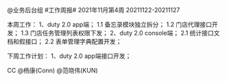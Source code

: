 @业务后台组 #工作周报#
2021年11月第4周 20211122-20211127

本周工作：
1、duty 2.0 app端；
1.1 备忘录模块独立拆分；
1.2 门店代理接口开发；
1.3 门店任务管理列表权限下发；
2、duty 2.0 console端；
2.1 统计接口文档和假接口；
2.2 表单管理字典配置开发；

下周工作计划：
1、duty 2.0 app端接口开发；

CC @杨康(Conn) @范晓伟(KUN)